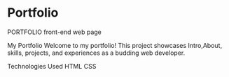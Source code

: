 # Portfolio
PORTFOLIO front-end web page

My Portfolio
Welcome to my portfolio! This project showcases Intro,About, skills, projects, and experiences as a budding web developer.

Technologies Used
HTML
CSS
